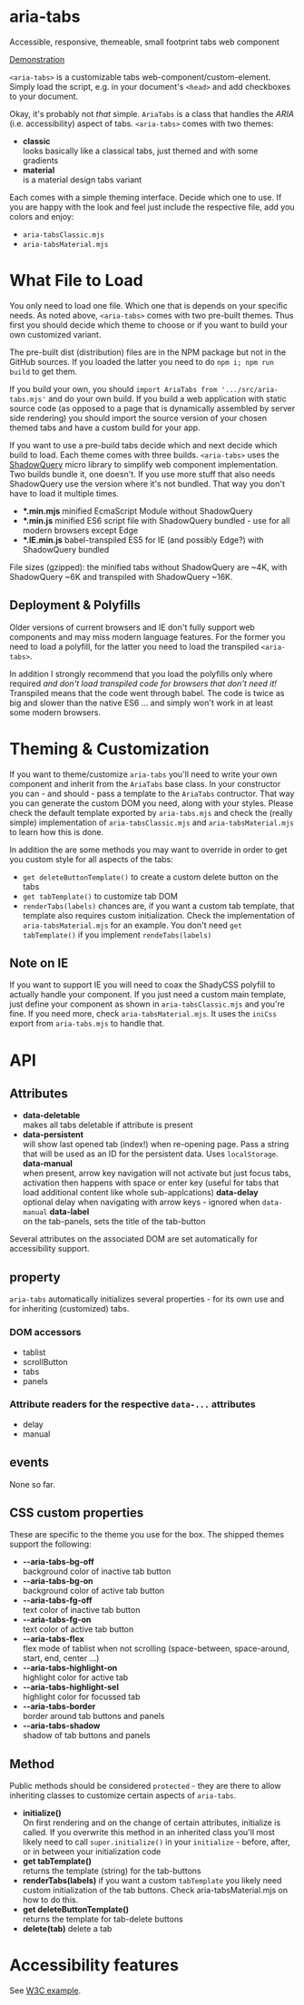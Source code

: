# aria-tabs
Accessible, responsive, themeable, small footprint tabs web component

[Demonstration](https://codepen.io/schrotie/pen/margpb?editors=1111)

`<aria-tabs>` is a customizable tabs web-component/custom-element. Simply load the script, e.g. in your document's `<head>` and add checkboxes to your document.

Okay, it's probably not _that_ simple. `AriaTabs` is a class that handles the _ARIA_ (i.e. accessibility) aspect of tabs. `<aria-tabs>` comes with two themes:
* __classic__  
looks basically like a classical tabs, just themed and with some gradients
* __material__  
is a material design tabs variant

Each comes with a simple theming interface. Decide which one to use. If you are happy with the look and feel just include the respective file, add you colors and enjoy:
* `aria-tabsClassic.mjs`
* `aria-tabsMaterial.mjs`

# What File to Load
You only need to load one file. Which one that is depends on your specific needs. As noted above, `<aria-tabs>` comes with two pre-built themes. Thus first you should decide which theme to choose or if you want to build your own customized variant.

The pre-built dist (distribution) files are in the NPM package but not in the GitHub sources. If you loaded the latter you need to do `npm i; npm run build` to get them.

If you build your own, you should `import AriaTabs from '.../src/aria-tabs.mjs'` and do your own build. If you build a web application with static source code (as opposed to a page that is dynamically assembled by server side rendering) you should import the source version of your chosen themed tabs and have a custom build for your app.

If you want to use a pre-build tabs decide which and next decide which build to load. Each theme comes with three builds. `<aria-tabs>` uses the [ShadowQuery](https://github.com/schrotie/shadow-query) micro library to simplify web component implementation. Two builds bundle it, one doesn't. If you use more stuff that also needs ShadowQuery use the version where it's not bundled. That way you don't have to load it multiple times.
* __*.min.mjs__ minified EcmaScript Module without ShadowQuery
* __*.min.js__ minified ES6 script file with ShadowQuery bundled - use for all modern browsers except Edge
* __*.IE.min.js__ babel-transpiled ES5 for IE (and possibly Edge?) with ShadowQuery bundled

File sizes (gzipped): the minified tabs without ShadowQuery are ~4K, with ShadowQuery ~6K and transpiled with ShadowQuery ~16K.

## Deployment & Polyfills
Older versions of current browsers and IE don't fully support web components and may miss modern language features. For the former you need to load a polyfill, for the latter you need to load the transpiled `<aria-tabs>`.

In addition I strongly recommend that you load the polyfills only where required _and don't load transpiled code for browsers that don't need it!_ Transpiled means that the code went through babel. The code is twice as big and slower than the native ES6 ... and simply won't work in at least some modern browsers.

# Theming & Customization
If you want to theme/customize `aria-tabs` you'll need to write your own component and inherit from the `AriaTabs` base class. In your constructor you can - and should - pass a template to the `AriaTabs` contructor. That way you can generate the custom DOM you need, along with your styles. Please check the default template exported by `aria-tabs.mjs` and check the (really simple) implementation of `aria-tabsClassic.mjs` and `aria-tabsMaterial.mjs` to learn how this is done.

In addition the are some methods you may want to override in order to get you custom style for all aspects of the tabs:
* 	`get deleteButtonTemplate()` to create a custom delete button on the tabs
* `get tabTemplate()` to customize tab DOM
* `renderTabs(labels)` chances are, if you want a custom tab template, that template also requires custom initialization. Check the implementation of `aria-tabsMaterial.mjs` for an example. You don't need `get tabTemplate()` if you implement `rendeTabs(labels)`

## Note on IE
If you want to support IE you will need to coax the ShadyCSS polyfill to actually handle your component. If you just need a custom main template, just define your component as shown in `aria-tabsClassic.mjs` and you're fine. If you need more, check `aria-tabsMaterial.mjs`. It uses the `iniCss` export from `aria-tabs.mjs` to handle that.


# API

## Attributes
* __data-deletable__  
makes all tabs deletable if attribute is present
* __data-persistent__  
will show last opened tab (index!) when re-opening page. Pass a string that will be used as an ID for the persistent data. Uses `localStorage`.
__data-manual__  
when present, arrow key navigation will not activate but just focus tabs, activation then happens with space or enter key (useful for tabs that load additional content like whole sub-applcations)
__data-delay__  
optional delay when navigating with arrow keys - ignored when `data-manual`
__data-label__  
on the tab-panels, sets the title of the tab-button

Several attributes on the associated DOM are set automatically for accessibility support.

## property
`aria-tabs` automatically initializes several properties - for its own use and for inheriting (customized) tabs.

### DOM accessors
* tablist
* scrollButton
* tabs
* panels

### Attribute readers for the respective `data-...` attributes
* delay
* manual

## events
None so far.

## CSS custom properties
These are specific to the theme you use for the box. The shipped themes support the following:
* __--aria-tabs-bg-off__  
background color of inactive tab button
* __--aria-tabs-bg-on__  
background color of active tab button
* __--aria-tabs-fg-off__  
text color of inactive tab button
* __--aria-tabs-fg-on__  
text color of active tab button
* __--aria-tabs-flex__  
flex mode of tablist when not scrolling (space-between, space-around, start, end, center ...)
* __--aria-tabs-highlight-on__  
highlight color for active tab
* __--aria-tabs-highlight-sel__  
highlight color for focussed tab
* __--aria-tabs-border__  
border around tab buttons and panels
* __--aria-tabs-shadow__  
shadow of tab buttons and panels


## Method
Public methods should be considered `protected` - they are there to allow inheriting classes to customize certain aspects of `aria-tabs`.
* __initialize()__  
On first rendering and on the change of certain attributes, initialize is called. If you overwrite this method in an inherited class you'll most likely need to call `super.initialize()` in your `initialize` - before, after, or in between your initialization code
* __get tabTemplate()__  
returns the template (string) for the tab-buttons
* __renderTabs(labels)__
if you want a custom `tabTemplate` you likely need custom initialization of the tab buttons. Check aria-tabsMaterial.mjs on how to do this.
* __get deleteButtonTemplate()__  
returns the template for tab-delete buttons
* __delete(tab)__
delete a tab


# Accessibility features
See [W3C example](https://www.w3.org/TR/wai-aria-practices/examples/tabs/tabs-1/tabs.html).

